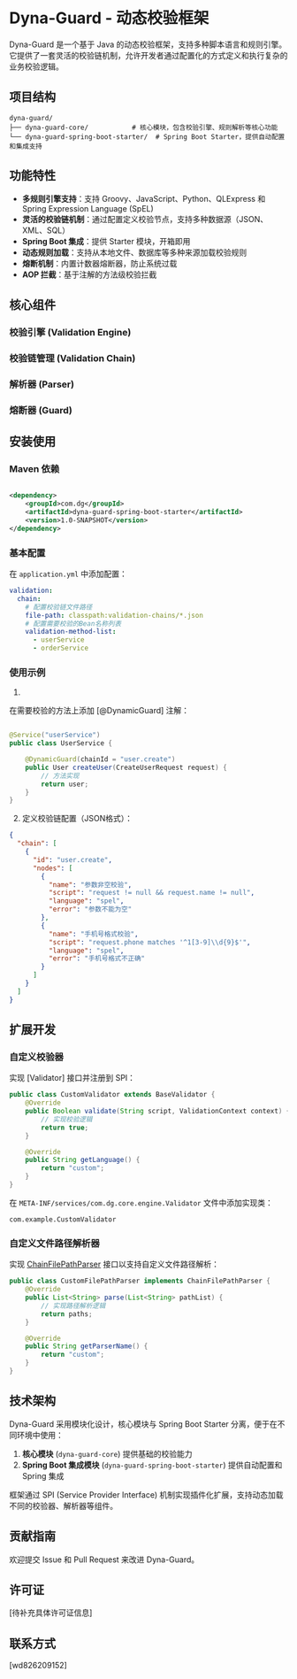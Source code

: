 # Dyna-Guard - 动态校验框架

Dyna-Guard 是一个基于 Java 的动态校验框架，支持多种脚本语言和规则引擎。它提供了一套灵活的校验链机制，允许开发者通过配置化的方式定义和执行复杂的业务校验逻辑。

## 项目结构

```
dyna-guard/
├── dyna-guard-core/           # 核心模块，包含校验引擎、规则解析等核心功能
└── dyna-guard-spring-boot-starter/  # Spring Boot Starter，提供自动配置和集成支持
```

## 功能特性

- **多规则引擎支持**：支持 Groovy、JavaScript、Python、QLExpress 和 Spring Expression Language (SpEL)
- **灵活的校验链机制**：通过配置定义校验节点，支持多种数据源（JSON、XML、SQL）
- **Spring Boot 集成**：提供 Starter 模块，开箱即用
- **动态规则加载**：支持从本地文件、数据库等多种来源加载校验规则
- **熔断机制**：内置计数器熔断器，防止系统过载
- **AOP 拦截**：基于注解的方法级校验拦截

## 核心组件

### 校验引擎 (Validation Engine)

### 校验链管理 (Validation Chain)

### 解析器 (Parser)

### 熔断器 (Guard)

## 安装使用

### Maven 依赖

```xml

<dependency>
    <groupId>com.dg</groupId>
    <artifactId>dyna-guard-spring-boot-starter</artifactId>
    <version>1.0-SNAPSHOT</version>
</dependency>
```

### 基本配置

在 `application.yml` 中添加配置：

```yaml
validation:
  chain:
    # 配置校验链文件路径
    file-path: classpath:validation-chains/*.json
    # 配置需要校验的Bean名称列表
    validation-method-list:
      - userService
      - orderService
```

### 使用示例

1.
在需要校验的方法上添加 [@DynamicGuard]
注解：

```java

@Service("userService")
public class UserService {

    @DynamicGuard(chainId = "user.create")
    public User createUser(CreateUserRequest request) {
        // 方法实现
        return user;
    }
}
```

2. 定义校验链配置（JSON格式）：

```json
{
  "chain": [
    {
      "id": "user.create",
      "nodes": [
        {
          "name": "参数非空校验",
          "script": "request != null && request.name != null",
          "language": "spel",
          "error": "参数不能为空"
        },
        {
          "name": "手机号格式校验",
          "script": "request.phone matches '^1[3-9]\\d{9}$'",
          "language": "spel",
          "error": "手机号格式不正确"
        }
      ]
    }
  ]
}
```

## 扩展开发

### 自定义校验器

实现 [Validator]
接口并注册到 SPI：

```java
public class CustomValidator extends BaseValidator {
    @Override
    public Boolean validate(String script, ValidationContext context) {
        // 实现校验逻辑
        return true;
    }

    @Override
    public String getLanguage() {
        return "custom";
    }
}
```

在 `META-INF/services/com.dg.core.engine.Validator` 文件中添加实现类：

```
com.example.CustomValidator
```

### 自定义文件路径解析器

实现 [ChainFilePathParser](file://F:\workspeace\dyna-guard\dyna-guard-core\src\main\java\com\dg\core\path\ChainFilePathParser.java#L10-L26)
接口以支持自定义文件路径解析：

```java
public class CustomFilePathParser implements ChainFilePathParser {
    @Override
    public List<String> parse(List<String> pathList) {
        // 实现路径解析逻辑
        return paths;
    }

    @Override
    public String getParserName() {
        return "custom";
    }
}
```

## 技术架构

Dyna-Guard 采用模块化设计，核心模块与 Spring Boot Starter 分离，便于在不同环境中使用：

1. **核心模块** (`dyna-guard-core`) 提供基础的校验能力
2. **Spring Boot 集成模块** (`dyna-guard-spring-boot-starter`) 提供自动配置和 Spring 集成

框架通过 SPI (Service Provider Interface) 机制实现插件化扩展，支持动态加载不同的校验器、解析器等组件。

## 贡献指南

欢迎提交 Issue 和 Pull Request 来改进 Dyna-Guard。

## 许可证

[待补充具体许可证信息]

## 联系方式

[wd826209152]